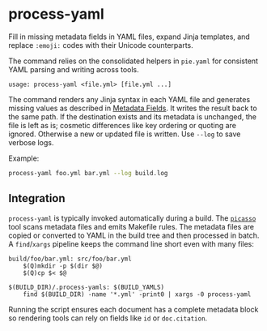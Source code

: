 # process-yaml

Fill in missing metadata fields in YAML files, expand Jinja templates, and
replace `:emoji:` codes with their Unicode counterparts.

The command relies on the consolidated helpers in `pie.yaml` for consistent
YAML parsing and writing across tools.

```
usage: process-yaml <file.yml> [file.yml ...]
```

The command renders any Jinja syntax in each YAML file and generates missing
values as described in [Metadata Fields](../reference/metadata-fields.md). It
writes the result back to the same path. If the destination exists and its
metadata is unchanged, the file is left as is; cosmetic differences like key
ordering or quoting are ignored. Otherwise a new or updated file is written.
Use `--log` to save verbose logs.

Example:

```bash
process-yaml foo.yml bar.yml --log build.log
```

## Integration

`process-yaml` is typically invoked automatically during a build. The
[`picasso`](picasso.md) tool scans metadata files and emits Makefile rules. The
metadata files are copied or converted to YAML in the build tree and then
processed in batch. A `find`/`xargs` pipeline keeps the command line short even
with many files:

```make
build/foo/bar.yml: src/foo/bar.yml
    $(Q)mkdir -p $(dir $@)
    $(Q)cp $< $@

$(BUILD_DIR)/.process-yamls: $(BUILD_YAMLS)
    find $(BUILD_DIR) -name '*.yml' -print0 | xargs -0 process-yaml
```

Running the script ensures each document has a complete metadata block so
rendering tools can rely on fields like `id` or `doc.citation`.
